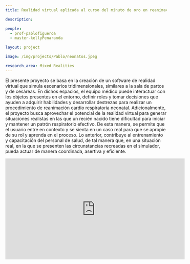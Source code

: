 ```yaml
---
title: Realidad virtual aplicada al curso del minuto de oro en reanimación Neonatal para trabajadores de la salud

description:

people:
  - prof-pablofigueroa
  - master-kellyPenaranda

layout: project

image: /img/projects/Pablo/neonatos.jpeg

research_area: Mixed Realities
---
```


El presente proyecto se basa en la creación de un software de realidad virtual que simula escenarios tridimensionales, similares a la sala de partos y de cesáreas. En dichos espacios, el equipo médico puede interactuar con los objetos presentes en el entorno, definir roles y tomar decisiones que ayuden a adquirir habilidades y desarrollar destrezas para realizar un procedimiento de reanimación cardio respiratoria neonatal. Adicionalmente, el proyecto busca aprovechar el potencial de la realidad virtual para generar situaciones realistas en las que un recién nacido tiene dificultad para iniciar y mantener un patrón respiratorio efectivo. De esta manera, se permite que el usuario entre en contexto y se sienta en un caso real para que se apropie de su rol y aprenda en el proceso. Lo anterior, contribuye al entrenamiento y capacitación del personal de salud, de tal manera que, en una situación real, en la que se presenten las circunstancias recreadas en el simulador, pueda actuar de manera coordinada, asertiva y eficiente.

<center>
  <iframe width="560" height="315" src="https://www.youtube.com/embed/FQgroO2jkbw" title="YouTube video player" frameborder="0" allow="accelerometer; autoplay; clipboard-write; encrypted-media; gyroscope; picture-in-picture" allowfullscreen></iframe>
</center>
